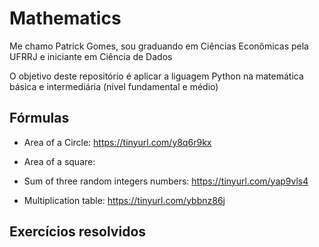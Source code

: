 # Mathematics

Me chamo Patrick Gomes, sou graduando em Ciências Econômicas pela UFRRJ e iniciante em Ciência de Dados

O objetivo deste repositório é aplicar a liguagem Python na matemática básica e intermediária (nível fundamental e médio)

## **Fórmulas**

- Area of a Circle: https://tinyurl.com/y8q6r9kx

- Area of a square: 

- Sum of three random integers numbers: https://tinyurl.com/yap9vls4

- Multiplication table: https://tinyurl.com/ybbnz86j

## **Exercícios resolvidos**

